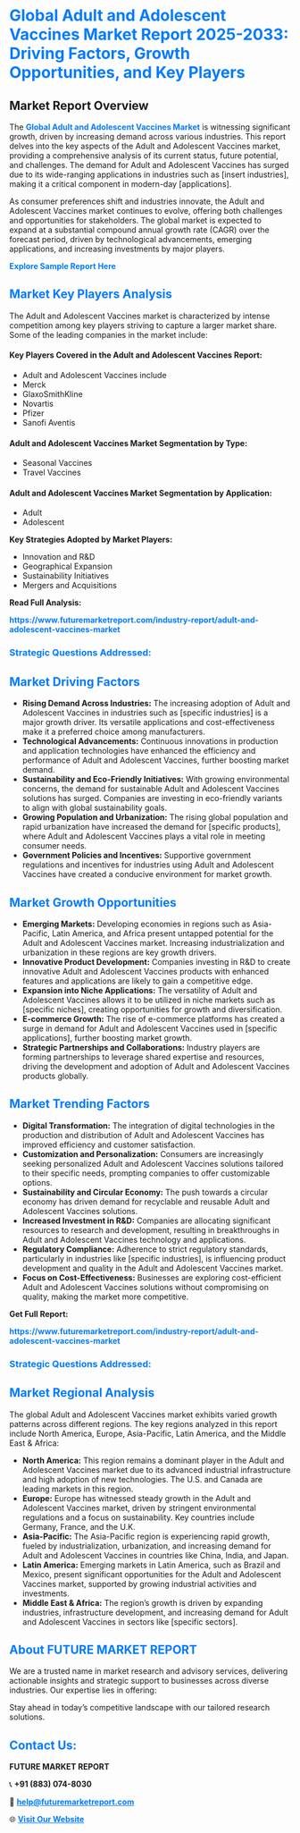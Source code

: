 <h1 style="color: #007BFF;">Global Adult and Adolescent Vaccines Market Report 2025-2033: Driving Factors, Growth Opportunities, and Key Players</h1>

<section id="overview">
<h2>Market Report Overview</h2>
<p>The <a href="https://www.futuremarketreport.com/industry-report/adult-and-adolescent-vaccines-market" style="color: #007BFF; text-decoration: none;"><strong>Global Adult and Adolescent Vaccines Market</strong></a> is witnessing significant growth, driven by increasing demand across various industries. This report delves into the key aspects of the Adult and Adolescent Vaccines market, providing a comprehensive analysis of its current status, future potential, and challenges. The demand for Adult and Adolescent Vaccines has surged due to its wide-ranging applications in industries such as [insert industries], making it a critical component in modern-day [applications].</p>
<p>As consumer preferences shift and industries innovate, the Adult and Adolescent Vaccines market continues to evolve, offering both challenges and opportunities for stakeholders. The global market is expected to expand at a substantial compound annual growth rate (CAGR) over the forecast period, driven by technological advancements, emerging applications, and increasing investments by major players.</p>
</section>

<section id="overview">
<p><a href="https://www.futuremarketreport.com/request-sample/reportId=101211" style="color: #007BFF; text-decoration: none;"><strong>Explore Sample Report Here</strong></a></p>
</section>

<section id="key-players">
<h2 style="color: #007BFF;">Market Key Players Analysis</h2>
<p>The Adult and Adolescent Vaccines market is characterized by intense competition among key players striving to capture a larger market share. Some of the leading companies in the market include:</p>
<h4>Key Players Covered in the Adult and Adolescent Vaccines Report:</h4>
<ul><li>Adult and Adolescent Vaccines include</li><li>Merck</li><li>GlaxoSmithKline</li><li>Novartis</li><li>Pfizer</li><li>Sanofi Aventis</li></ul>
<h4>Adult and Adolescent Vaccines Market Segmentation by Type:</h4>
<ul><li>Seasonal Vaccines</li><li>Travel Vaccines</li></ul>

<h4>Adult and Adolescent Vaccines Market Segmentation by Application:</h4>
<ul><li>Adult</li><li>Adolescent</li></ul>
<p><strong>Key Strategies Adopted by Market Players:</strong></p>
<ul>
<li>Innovation and R&D</li>
<li>Geographical Expansion</li>
<li>Sustainability Initiatives</li>
<li>Mergers and Acquisitions</li>
</ul>
</section>

<section>
<p><strong>Read Full Analysis: </strong></p><a href="https://www.futuremarketreport.com/industry-report/adult-and-adolescent-vaccines-market" style="color: #007BFF; text-decoration: none;"><strong>https://www.futuremarketreport.com/industry-report/adult-and-adolescent-vaccines-market</strong></a>
<h3 style="color: #007BFF;">Strategic Questions Addressed:</h3>
</section>

<section id="driving-factors">
<h2 style="color: #007BFF;">Market Driving Factors</h2>
<ul>
<li><strong>Rising Demand Across Industries:</strong> The increasing adoption of Adult and Adolescent Vaccines in industries such as [specific industries] is a major growth driver. Its versatile applications and cost-effectiveness make it a preferred choice among manufacturers.</li>
<li><strong>Technological Advancements:</strong> Continuous innovations in production and application technologies have enhanced the efficiency and performance of Adult and Adolescent Vaccines, further boosting market demand.</li>
<li><strong>Sustainability and Eco-Friendly Initiatives:</strong> With growing environmental concerns, the demand for sustainable Adult and Adolescent Vaccines solutions has surged. Companies are investing in eco-friendly variants to align with global sustainability goals.</li>
<li><strong>Growing Population and Urbanization:</strong> The rising global population and rapid urbanization have increased the demand for [specific products], where Adult and Adolescent Vaccines plays a vital role in meeting consumer needs.</li>
<li><strong>Government Policies and Incentives:</strong> Supportive government regulations and incentives for industries using Adult and Adolescent Vaccines have created a conducive environment for market growth.</li>
</ul>
</section>

<section id="growth-opportunities">
<h2 style="color: #007BFF;">Market Growth Opportunities</h2>
<ul>
<li><strong>Emerging Markets:</strong> Developing economies in regions such as Asia-Pacific, Latin America, and Africa present untapped potential for the Adult and Adolescent Vaccines market. Increasing industrialization and urbanization in these regions are key growth drivers.</li>
<li><strong>Innovative Product Development:</strong> Companies investing in R&D to create innovative Adult and Adolescent Vaccines products with enhanced features and applications are likely to gain a competitive edge.</li>
<li><strong>Expansion into Niche Applications:</strong> The versatility of Adult and Adolescent Vaccines allows it to be utilized in niche markets such as [specific niches], creating opportunities for growth and diversification.</li>
<li><strong>E-commerce Growth:</strong> The rise of e-commerce platforms has created a surge in demand for Adult and Adolescent Vaccines used in [specific applications], further boosting market growth.</li>
<li><strong>Strategic Partnerships and Collaborations:</strong> Industry players are forming partnerships to leverage shared expertise and resources, driving the development and adoption of Adult and Adolescent Vaccines products globally.</li>
</ul>
</section>

<section id="trending-factors">
<h2 style="color: #007BFF;">Market Trending Factors</h2>
<ul>
<li><strong>Digital Transformation:</strong> The integration of digital technologies in the production and distribution of Adult and Adolescent Vaccines has improved efficiency and customer satisfaction.</li>
<li><strong>Customization and Personalization:</strong> Consumers are increasingly seeking personalized Adult and Adolescent Vaccines solutions tailored to their specific needs, prompting companies to offer customizable options.</li>
<li><strong>Sustainability and Circular Economy:</strong> The push towards a circular economy has driven demand for recyclable and reusable Adult and Adolescent Vaccines solutions.</li>
<li><strong>Increased Investment in R&D:</strong> Companies are allocating significant resources to research and development, resulting in breakthroughs in Adult and Adolescent Vaccines technology and applications.</li>
<li><strong>Regulatory Compliance:</strong> Adherence to strict regulatory standards, particularly in industries like [specific industries], is influencing product development and quality in the Adult and Adolescent Vaccines market.</li>
<li><strong>Focus on Cost-Effectiveness:</strong> Businesses are exploring cost-efficient Adult and Adolescent Vaccines solutions without compromising on quality, making the market more competitive.</li>
</ul>
</section>

<section>
<p><strong>Get Full Report: </strong></p><a href="https://www.futuremarketreport.com/industry-report/adult-and-adolescent-vaccines-market" style="color: #007BFF; text-decoration: none;"><strong>https://www.futuremarketreport.com/industry-report/adult-and-adolescent-vaccines-market</strong></a>
<h3 style="color: #007BFF;">Strategic Questions Addressed:</h3>
</section>


<section id="regional-analysis">
<h2 style="color: #007BFF;">Market Regional Analysis</h2>
<p>The global Adult and Adolescent Vaccines market exhibits varied growth patterns across different regions. The key regions analyzed in this report include North America, Europe, Asia-Pacific, Latin America, and the Middle East & Africa:</p>
<ul>
<li><strong>North America:</strong> This region remains a dominant player in the Adult and Adolescent Vaccines market due to its advanced industrial infrastructure and high adoption of new technologies. The U.S. and Canada are leading markets in this region.</li>
<li><strong>Europe:</strong> Europe has witnessed steady growth in the Adult and Adolescent Vaccines market, driven by stringent environmental regulations and a focus on sustainability. Key countries include Germany, France, and the U.K.</li>
<li><strong>Asia-Pacific:</strong> The Asia-Pacific region is experiencing rapid growth, fueled by industrialization, urbanization, and increasing demand for Adult and Adolescent Vaccines in countries like China, India, and Japan.</li>
<li><strong>Latin America:</strong> Emerging markets in Latin America, such as Brazil and Mexico, present significant opportunities for the Adult and Adolescent Vaccines market, supported by growing industrial activities and investments.</li>
<li><strong>Middle East & Africa:</strong> The region’s growth is driven by expanding industries, infrastructure development, and increasing demand for Adult and Adolescent Vaccines in sectors like [specific sectors].</li>
</ul>
</section>

<footer>
<h2 style="color: #007BFF;">About FUTURE MARKET REPORT</h2>
<p>We are a trusted name in market research and advisory services, delivering actionable insights and strategic support to businesses across diverse industries. Our expertise lies in offering:</p>

<p>Stay ahead in today’s competitive landscape with our tailored research solutions.</p>

<h2 style="color: #007BFF;">Contact Us:</h2>
<p><strong>FUTURE MARKET REPORT</strong></p>
<p>📞 <strong>+91 (883) 074-8030</strong></p>
<p>📧 <strong><a href="mailto:help@futuremarketreport.com" style="color: #007BFF;">help@futuremarketreport.com</a></strong></p>
<p>🌐 <strong><a href="https://www.futuremarketreport.com/" style="color: #007BFF;">Visit Our Website</a></strong></p>
</footer>